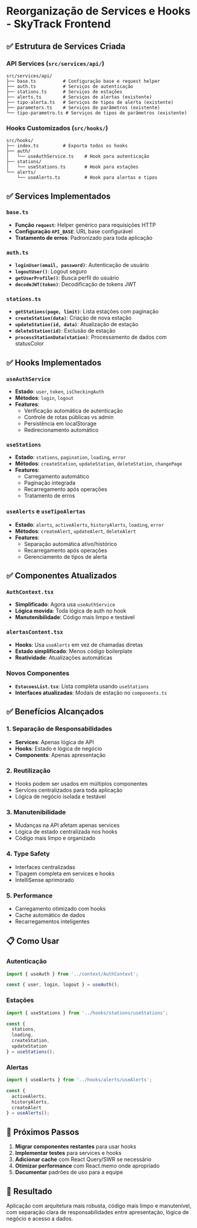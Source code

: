 # Reorganização de Services e Hooks - SkyTrack Frontend

## ✅ Estrutura de Services Criada

### API Services (`src/services/api/`)
```
src/services/api/
├── base.ts          # Configuração base e request helper
├── auth.ts          # Serviços de autenticação 
├── stations.ts      # Serviços de estações
├── alerts.ts        # Serviços de alertas (existente)
├── tipo-alerta.ts   # Serviços de tipos de alerta (existente)
├── parameters.ts    # Serviços de parâmetros (existente)
└── tipo-parametro.ts # Serviços de tipos de parâmetros (existente)
```

### Hooks Customizados (`src/hooks/`)
```
src/hooks/
├── index.ts         # Exporta todos os hooks
├── auth/
│   └── useAuthService.ts    # Hook para autenticação
├── stations/
│   └── useStations.ts       # Hook para estações
└── alerts/
    └── useAlerts.ts         # Hook para alertas e tipos
```

## ✅ Services Implementados

### `base.ts`
- **Função `request`**: Helper genérico para requisições HTTP
- **Configuração `API_BASE`**: URL base configurável
- **Tratamento de erros**: Padronizado para toda aplicação

### `auth.ts`
- **`loginUser(email, password)`**: Autenticação de usuário
- **`logoutUser()`**: Logout seguro
- **`getUserProfile()`**: Busca perfil do usuário
- **`decodeJWT(token)`**: Decodificação de tokens JWT

### `stations.ts`
- **`getStations(page, limit)`**: Lista estações com paginação
- **`createStation(data)`**: Criação de nova estação
- **`updateStation(id, data)`**: Atualização de estação
- **`deleteStation(id)`**: Exclusão de estação
- **`processStationData(station)`**: Processamento de dados com statusColor

## ✅ Hooks Implementados

### `useAuthService`
- **Estado**: `user`, `token`, `isCheckingAuth`
- **Métodos**: `login`, `logout`
- **Features**:
  - Verificação automática de autenticação
  - Controle de rotas públicas vs admin
  - Persistência em localStorage
  - Redirecionamento automático

### `useStations`
- **Estado**: `stations`, `pagination`, `loading`, `error`
- **Métodos**: `createStation`, `updateStation`, `deleteStation`, `changePage`
- **Features**:
  - Carregamento automático
  - Paginação integrada
  - Recarregamento após operações
  - Tratamento de erros

### `useAlerts` e `useTipoAlertas`
- **Estado**: `alerts`, `activeAlerts`, `historyAlerts`, `loading`, `error`
- **Métodos**: `createAlert`, `updateAlert`, `deleteAlert`
- **Features**:
  - Separação automática ativo/histórico
  - Recarregamento após operações
  - Gerenciamento de tipos de alerta

## ✅ Componentes Atualizados

### `AuthContext.tsx` 
- **Simplificado**: Agora usa `useAuthService`
- **Lógica movida**: Toda lógica de auth no hook
- **Manutenibilidade**: Código mais limpo e testável

### `alertasContent.tsx`
- **Hooks**: Usa `useAlerts` em vez de chamadas diretas
- **Estado simplificado**: Menos código boilerplate
- **Reatividade**: Atualizações automáticas

### Novos Componentes
- **`EstacoesList.tsx`**: Lista completa usando `useStations`
- **Interfaces atualizadas**: Modais de estação no `components.ts`

## ✅ Benefícios Alcançados

### 1. **Separação de Responsabilidades**
- **Services**: Apenas lógica de API
- **Hooks**: Estado e lógica de negócio  
- **Components**: Apenas apresentação

### 2. **Reutilização**
- Hooks podem ser usados em múltiplos componentes
- Services centralizados para toda aplicação
- Lógica de negócio isolada e testável

### 3. **Manutenibilidade**
- Mudanças na API afetam apenas services
- Lógica de estado centralizada nos hooks
- Código mais limpo e organizado

### 4. **Type Safety**
- Interfaces centralizadas
- Tipagem completa em services e hooks
- IntelliSense aprimorado

### 5. **Performance**
- Carregamento otimizado com hooks
- Cache automático de dados
- Recarregamentos inteligentes

## 📋 Como Usar

### Autenticação
```typescript
import { useAuth } from '../context/AuthContext';

const { user, login, logout } = useAuth();
```

### Estações
```typescript
import { useStations } from '../hooks/stations/useStations';

const { 
  stations, 
  loading, 
  createStation, 
  updateStation 
} = useStations();
```

### Alertas
```typescript
import { useAlerts } from '../hooks/alerts/useAlerts';

const { 
  activeAlerts, 
  historyAlerts, 
  createAlert 
} = useAlerts();
```

## 🔄 Próximos Passos

1. **Migrar componentes restantes** para usar hooks
2. **Implementar testes** para services e hooks
3. **Adicionar cache** com React Query/SWR se necessário
4. **Otimizar performance** com React.memo onde apropriado
5. **Documentar** padrões de uso para a equipe

## 🎯 Resultado

Aplicação com arquitetura mais robusta, código mais limpo e manutenível, com separação clara de responsabilidades entre apresentação, lógica de negócio e acesso a dados.